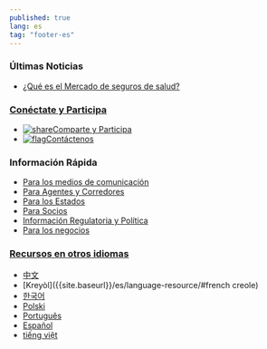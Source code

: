 ```yaml
---
published: true
lang: es
tag: "footer-es"
---
```


### Últimas Noticias

- [¿Qué es el Mercado de seguros de salud?]({{site.baseurl}}/es/what-is-the-health-insurance-marketplace/)

### [Conéctate y Participa]({{site.baseurl}}/es/connect)

- [![share]()Comparte y Participa]({{site.baseurl}}/es/connect)
- [![flag]()Contáctenos]({{site.baseurl}}/es/connect)

### Información Rápida

- [Para los medios de comunicación](http://www.cms.gov/Newsroom/Search-Results/index.html?q=%20&filter=Press%20Releases+Fact%20Sheets&lang=espanol)
- [Para Agentes y Corredores](http://www.hhs.gov/healthcare/facts/timeline/index.html)
- [Para los Estados](http://www.cms.gov/CCIIO/Programs-and-Initiatives/Health-Insurance-Marketplaces/State-Marketplace-Resources.html)
- [Para Socios](http://marketplace.cms.gov/)
- [Información Regulatoria y Política](http://www.cms.gov/cciio/index.html)
- [Para los negocios](/es/what-do-large-business-owners-need-to-know/)

### [Recursos en otros idiomas]({{site.baseurl}}/es/language-resource)

- [中文]({{site.baseurl}}/es/language-resource/#chinese)
- [Kreyòl]({{site.baseurl}}/es/language-resource/#french creole)
- [한국어]({{site.baseurl}}/es/language-resource/#korean)
- [Polski]({{site.baseurl}}/es/language-resource/#polish)
- [Português]({{site.baseurl}}/language-resource/#portuguese)
- [Español]({{site.baseurl}}/es/language-resource/#spanish)
- [tiếng việt]({{site.baseurl}}/es/language-resource/#vietnamese)